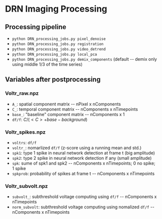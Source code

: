 # DRN Imaging Processing

## Processing pipeline
* `python DRN_processing_jobs.py pixel_denoise`
* `python DRN_processing_jobs.py registration`
* `python DRN_processing_jobs.py video_detrend`
* `python DRN_processing_jobs.py local_pca`
* `python DRN_processing_jobs.py demix_components` (default -- demix only using middle 1/3 of the time series)

## Variables after postprocessing

### Voltr_raw.npz
* `A_`: spatial component matrix -- nPixel x nComponents
* `C_`: temporal component matrix -- nComponents x nTimepoints
* `base_`: "baseline" component matrix -- nComponents x 1
* `df/f`: $C/(<C> + base - background)$

### Voltr_spikes.npz
* `voltrs`: `df/f`
* `voltr_`: nomarlized `df/f` (z-score using a running mean and std.)
* `spk1`: type 1 spike in neural network detection at frame t (big amplitude)
* `spk2`: type 2 spike in neural network detection if any (small amplitude)
* `spk`: sume of spk1 and spk2  -- nComponents x nTimepoints; 0 no spike; 1 spike
* `spkprob`: probability of spikes at frame t  -- nComponents x nTimepoints

### Voltr_subvolt.npz
* `subvolt_`: subthreshold voltage computing using `df/f`   -- nComponents x nTimepoints
* `norm_subvolt`: subthreshold voltage computing using nomalized `df/f`  -- nComponents x nTimepoints

